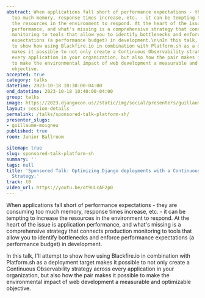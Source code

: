 ```yaml
---
abstract: When applications fall short of performance expectations - they are consuming
  too much memory, response times increase, etc. - it can be tempting to increase
  the resources in the environment to respond. At the heart of the issue is application
  performance, and what's missing is a comprehensive strategy that connects production
  monitoring to tools that allow you to identify bottlenecks and enforce performance
  expectations (a performance budget) in development.\n\nIn this talk, I'll attempt
  to show how using Blackfire.io in combination with Platform.sh as a deployment target
  makes it possible to not only create a Continuous Observability strategy across
  every application in your organization, but also how the pair makes it possible
  to make the environmental impact of web development a measurable and optimizable
  objective.
accepted: true
category: talks
datetime: 2023-10-18 10:30:00-04:00
end_datetime: 2023-10-18 10:40:00-04:00
group: talks
image: https://2023.djangocon.us//static/img/social/presenters/guillaume-moigneu.png
layout: session-details
permalink: /talks/sponsored-talk-platform-sh/
presenter_slugs:
- guillaume-moigneu
published: true
room: Junior Ballroom

sitemap: true
slug: sponsored-talk-platform-sh
summary: ''
tags: null
title: 'Sponsored Talk: Optimizing Django deployments with a Continuous Observability
  Strategy.'
track: t0
video_url: https://youtu.be/ot9ULcAF2p0
---
```


When applications fall short of performance expectations - they are consuming too much memory, response times increase, etc. - it can be tempting to increase the resources in the environment to respond. At the heart of the issue is application performance, and what's missing is a comprehensive strategy that connects production monitoring to tools that allow you to identify bottlenecks and enforce performance expectations (a performance budget) in development.

In this talk, I'll attempt to show how using Blackfire.io in combination with Platform.sh as a deployment target makes it possible to not only create a Continuous Observability strategy across every application in your organization, but also how the pair makes it possible to make the environmental impact of web development a measurable and optimizable objective.
